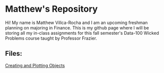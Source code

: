 # Matthew's Repository
Hi! My name is Matthew Villca-Rocha and I am an upcoming freshman planning on majoring in Finance. This is my github page where I will be storing all my in-class assignments for this fall semester's Data-100 Wicked Problems course taught by Professor Frazier. 

## Files:

[Creating and Plotting Objects](creating_objects.md)
